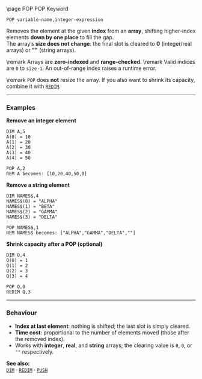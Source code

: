 \page POP POP Keyword
```basic
POP variable-name,integer-expression
```

Removes the element at the given **index** from an **array**, shifting higher-index elements **down by one place** to fill the gap.  
The array’s **size does not change**: the final slot is cleared to **0** (integer/real arrays) or **""** (string arrays).


\remark Arrays are **zero-indexed** and **range-checked**.
\remark Valid indices are `0` to `size-1`. An out-of-range index raises a runtime error.


\remark `POP` does **not** resize the array. If you also want to shrink its capacity, combine it with [`REDIM`](https://github.com/brainboxdotcc/retro-rocket/wiki/REDIM).

---

### Examples

**Remove an integer element**
```basic
DIM A,5
A(0) = 10
A(1) = 20
A(2) = 30
A(3) = 40
A(4) = 50

POP A,2
REM A becomes: [10,20,40,50,0]
```

**Remove a string element**
```basic
DIM NAMES$,4
NAMES$(0) = "ALPHA"
NAMES$(1) = "BETA"
NAMES$(2) = "GAMMA"
NAMES$(3) = "DELTA"

POP NAMES$,1
REM NAMES$ becomes: ["ALPHA","GAMMA","DELTA",""]
```

**Shrink capacity after a POP (optional)**
```basic
DIM Q,4
Q(0) = 1
Q(1) = 2
Q(2) = 3
Q(3) = 4

POP Q,0
REDIM Q,3
```

---

### Behaviour
- **Index at last element**: nothing is shifted; the last slot is simply cleared.
- **Time cost**: proportional to the number of elements moved (those after the removed index).
- Works with **integer**, **real**, and **string** arrays; the clearing value is `0`, `0`, or `""` respectively.

**See also:**  
[`DIM`](https://github.com/brainboxdotcc/retro-rocket/wiki/DIM) ·
[`REDIM`](https://github.com/brainboxdotcc/retro-rocket/wiki/REDIM) ·
[`PUSH`](https://github.com/brainboxdotcc/retro-rocket/wiki/PUSH)
